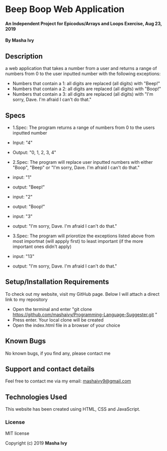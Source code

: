 # Beep Boop Web Application 

#### An Independent Project for Epicodus/Arrays and Loops Exercise, Aug 23, 2019

#### By Masha Ivy

## Description

a web application that takes a number from a user and returns a range of numbers from 0 to the user inputted number with the following exceptions:

* Numbers that contain a 1: all digits are replaced (all digits) with "Beep!"
* Numbers that contain a 2: all digits are replaced (all digits) with "Boop!"
* Numbers that contain a 3: all digits are replaced (all digits) with "I'm sorry, Dave. I'm afraid I can't do that."

## Specs

* 1.Spec: The program returns a range of numbers from 0 to the users inputted number
* Input: "4"
* Output: "0, 1, 2, 3, 4"

* 2.Spec: The program will replace user inputted numbers with either "Boop", "Beep" or "I'm sorry, Dave. I'm afraid I can't do that."
* input: "1"
* output: "Beep!"
* input: "2"
* output: "Boop!"
* input: "3"
* output: "I'm sorry, Dave. I'm afraid I can't do that."

* 3.Spec: The program will priorotize the exceptions listed above from most importnat (will appply first) to least important (if the more important ones didn't apply)
* input: "13"
* output: "I'm sorry, Dave. I'm afraid I can't do that."


## Setup/Installation Requirements

To check out my website, visit my GitHub page. Below I will attach a direct link to my repository

* Open the terminal and enter "git clone https://github.com/mashaivy/Programming-Language-Suggester.git "
* Press enter. Your local clone will be created
* Open the index.html file in a browser of your choice



## Known Bugs
No known bugs, if you find any,  please contact me

## Support and contact details
Feel free to contact me via my email:
mashaivy9@gmail.com

## Technologies Used
This website has been created using HTML, CSS and JavaScript.

### License
MIT license

Copyright (c) 2019 **Masha Ivy**
